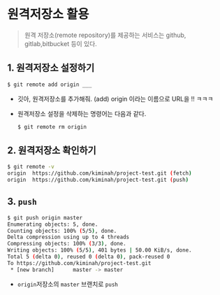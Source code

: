 # 원격저장소 활용

> 원격 저장소(remote repository)를 제공하는 서비스는 github, gitlab,bitbucket 등이 있다.

## 1. 원격저장소 설정하기

```bash
$ git remote add origin ___
```

* 깃아, 원격저장소를 추가해줘. (add) origin 이라는 이름으로 URL을 !! ㅋㅋㅋ

* 원격저장소 설정을 삭제하는 명령어는 다음과 같다.

  ```bash
  $ git remote rm origin
  ```

## 2. 원격저장소 확인하기

```bash
$ git remote -v
origin  https://github.com/kiminah/project-test.git (fetch)
origin  https://github.com/kiminah/project-test.git (push)
```

## 3. `push`

```bash
$ git push origin master
Enumerating objects: 5, done.
Counting objects: 100% (5/5), done.
Delta compression using up to 4 threads
Compressing objects: 100% (3/3), done.
Writing objects: 100% (5/5), 401 bytes | 50.00 KiB/s, done.
Total 5 (delta 0), reused 0 (delta 0), pack-reused 0
To https://github.com/kiminah/project-test.git
 * [new branch]      master -> master
```

* `origin`저장소의 `master` 브랜치로 `push`

